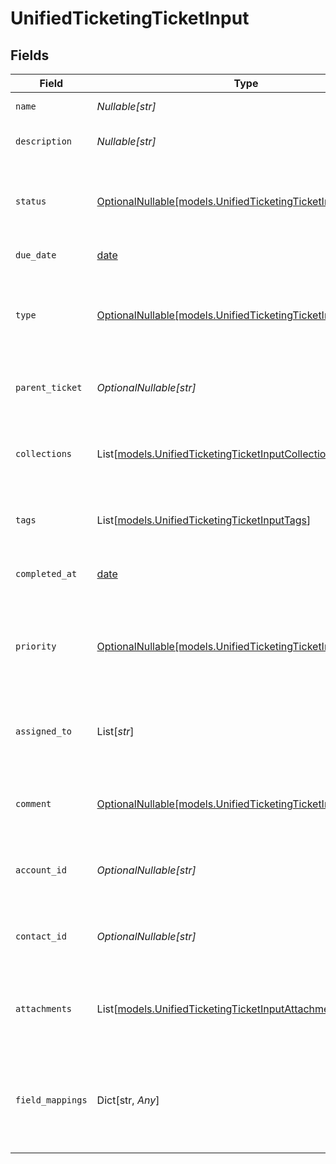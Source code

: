# UnifiedTicketingTicketInput


## Fields

| Field                                                                                                            | Type                                                                                                             | Required                                                                                                         | Description                                                                                                      | Example                                                                                                          |
| ---------------------------------------------------------------------------------------------------------------- | ---------------------------------------------------------------------------------------------------------------- | ---------------------------------------------------------------------------------------------------------------- | ---------------------------------------------------------------------------------------------------------------- | ---------------------------------------------------------------------------------------------------------------- |
| `name`                                                                                                           | *Nullable[str]*                                                                                                  | :heavy_check_mark:                                                                                               | The name of the ticket                                                                                           | Customer Service Inquiry                                                                                         |
| `description`                                                                                                    | *Nullable[str]*                                                                                                  | :heavy_check_mark:                                                                                               | The description of the ticket                                                                                    | Help customer                                                                                                    |
| `status`                                                                                                         | [OptionalNullable[models.UnifiedTicketingTicketInputStatus]](../models/unifiedticketingticketinputstatus.md)     | :heavy_minus_sign:                                                                                               | The status of the ticket. Authorized values are OPEN or CLOSED.                                                  | OPEN                                                                                                             |
| `due_date`                                                                                                       | [date](https://docs.python.org/3/library/datetime.html#date-objects)                                             | :heavy_minus_sign:                                                                                               | The date the ticket is due                                                                                       | 2024-10-01T12:00:00Z                                                                                             |
| `type`                                                                                                           | [OptionalNullable[models.UnifiedTicketingTicketInputType]](../models/unifiedticketingticketinputtype.md)         | :heavy_minus_sign:                                                                                               | The type of the ticket. Authorized values are PROBLEM, QUESTION, or TASK                                         | BUG                                                                                                              |
| `parent_ticket`                                                                                                  | *OptionalNullable[str]*                                                                                          | :heavy_minus_sign:                                                                                               | The UUID of the parent ticket                                                                                    | 801f9ede-c698-4e66-a7fc-48d19eebaa4f                                                                             |
| `collections`                                                                                                    | List[[models.UnifiedTicketingTicketInputCollections](../models/unifiedticketingticketinputcollections.md)]       | :heavy_minus_sign:                                                                                               | The collection UUIDs the ticket belongs to                                                                       | [<br/>"801f9ede-c698-4e66-a7fc-48d19eebaa4f"<br/>]                                                               |
| `tags`                                                                                                           | List[[models.UnifiedTicketingTicketInputTags](../models/unifiedticketingticketinputtags.md)]                     | :heavy_minus_sign:                                                                                               | The tags names of the ticket                                                                                     | [<br/>"my_tag",<br/>"urgent_tag"<br/>]                                                                           |
| `completed_at`                                                                                                   | [date](https://docs.python.org/3/library/datetime.html#date-objects)                                             | :heavy_minus_sign:                                                                                               | The date the ticket has been completed                                                                           | 2024-10-01T12:00:00Z                                                                                             |
| `priority`                                                                                                       | [OptionalNullable[models.UnifiedTicketingTicketInputPriority]](../models/unifiedticketingticketinputpriority.md) | :heavy_minus_sign:                                                                                               | The priority of the ticket. Authorized values are HIGH, MEDIUM or LOW.                                           | HIGH                                                                                                             |
| `assigned_to`                                                                                                    | List[*str*]                                                                                                      | :heavy_minus_sign:                                                                                               | The users UUIDs the ticket is assigned to                                                                        | [<br/>"801f9ede-c698-4e66-a7fc-48d19eebaa4f"<br/>]                                                               |
| `comment`                                                                                                        | [OptionalNullable[models.UnifiedTicketingTicketInputComment]](../models/unifiedticketingticketinputcomment.md)   | :heavy_minus_sign:                                                                                               | The comment of the ticket                                                                                        | {<br/>"content": "Assigned the issue !"<br/>}                                                                    |
| `account_id`                                                                                                     | *OptionalNullable[str]*                                                                                          | :heavy_minus_sign:                                                                                               | The UUID of the account which the ticket belongs to                                                              | 801f9ede-c698-4e66-a7fc-48d19eebaa4f                                                                             |
| `contact_id`                                                                                                     | *OptionalNullable[str]*                                                                                          | :heavy_minus_sign:                                                                                               | The UUID of the contact which the ticket belongs to                                                              | 801f9ede-c698-4e66-a7fc-48d19eebaa4f                                                                             |
| `attachments`                                                                                                    | List[[models.UnifiedTicketingTicketInputAttachments](../models/unifiedticketingticketinputattachments.md)]       | :heavy_minus_sign:                                                                                               | The attachements UUIDs tied to the ticket                                                                        | [<br/>"801f9ede-c698-4e66-a7fc-48d19eebaa4f"<br/>]                                                               |
| `field_mappings`                                                                                                 | Dict[str, *Any*]                                                                                                 | :heavy_minus_sign:                                                                                               | The custom field mappings of the ticket between the remote 3rd party & Panora                                    | {<br/>"fav_dish": "broccoli",<br/>"fav_color": "red"<br/>}                                                       |